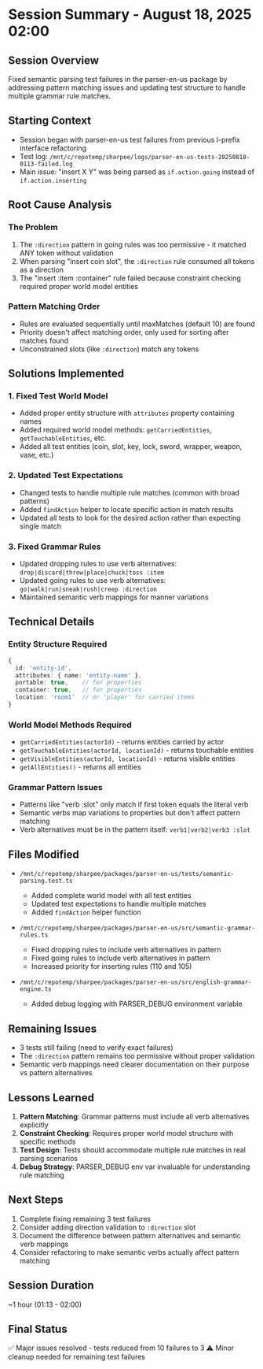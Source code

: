 # Session Summary - August 18, 2025 02:00

## Session Overview
Fixed semantic parsing test failures in the parser-en-us package by addressing pattern matching issues and updating test structure to handle multiple grammar rule matches.

## Starting Context
- Session began with parser-en-us test failures from previous I-prefix interface refactoring
- Test log: `/mnt/c/repotemp/sharpee/logs/parser-en-us-tests-20250818-0113-failed.log`
- Main issue: "insert X Y" was being parsed as `if.action.going` instead of `if.action.inserting`

## Root Cause Analysis

### The Problem
1. The `:direction` pattern in going rules was too permissive - it matched ANY token without validation
2. When parsing "insert coin slot", the `:direction` rule consumed all tokens as a direction
3. The "insert :item :container" rule failed because constraint checking required proper world model entities

### Pattern Matching Order
- Rules are evaluated sequentially until maxMatches (default 10) are found
- Priority doesn't affect matching order, only used for sorting after matches found
- Unconstrained slots (like `:direction`) match any tokens

## Solutions Implemented

### 1. Fixed Test World Model
- Added proper entity structure with `attributes` property containing names
- Added required world model methods: `getCarriedEntities`, `getTouchableEntities`, etc.
- Added all test entities (coin, slot, key, lock, sword, wrapper, weapon, vase, etc.)

### 2. Updated Test Expectations
- Changed tests to handle multiple rule matches (common with broad patterns)
- Added `findAction` helper to locate specific action in match results
- Updated all tests to look for the desired action rather than expecting single match

### 3. Fixed Grammar Rules
- Updated dropping rules to use verb alternatives: `drop|discard|throw|place|chuck|toss :item`
- Updated going rules to use verb alternatives: `go|walk|run|sneak|rush|creep :direction`
- Maintained semantic verb mappings for manner variations

## Technical Details

### Entity Structure Required
```typescript
{
  id: 'entity-id',
  attributes: { name: 'entity-name' },
  portable: true,    // for properties
  container: true,   // for properties
  location: 'room1'  // or 'player' for carried items
}
```

### World Model Methods Required
- `getCarriedEntities(actorId)` - returns entities carried by actor
- `getTouchableEntities(actorId, locationId)` - returns touchable entities
- `getVisibleEntities(actorId, locationId)` - returns visible entities
- `getAllEntities()` - returns all entities

### Grammar Pattern Issues
- Patterns like "verb :slot" only match if first token equals the literal verb
- Semantic verbs map variations to properties but don't affect pattern matching
- Verb alternatives must be in the pattern itself: `verb1|verb2|verb3 :slot`

## Files Modified
- `/mnt/c/repotemp/sharpee/packages/parser-en-us/tests/semantic-parsing.test.ts`
  - Added complete world model with all test entities
  - Updated test expectations to handle multiple matches
  - Added `findAction` helper function

- `/mnt/c/repotemp/sharpee/packages/parser-en-us/src/semantic-grammar-rules.ts`
  - Fixed dropping rules to include verb alternatives in pattern
  - Fixed going rules to include verb alternatives in pattern
  - Increased priority for inserting rules (110 and 105)

- `/mnt/c/repotemp/sharpee/packages/parser-en-us/src/english-grammar-engine.ts`
  - Added debug logging with PARSER_DEBUG environment variable

## Remaining Issues
- 3 tests still failing (need to verify exact failures)
- The `:direction` pattern remains too permissive without proper validation
- Semantic verb mappings need clearer documentation on their purpose vs pattern alternatives

## Lessons Learned
1. **Pattern Matching**: Grammar patterns must include all verb alternatives explicitly
2. **Constraint Checking**: Requires proper world model structure with specific methods
3. **Test Design**: Tests should accommodate multiple rule matches in real parsing scenarios
4. **Debug Strategy**: PARSER_DEBUG env var invaluable for understanding rule matching

## Next Steps
1. Complete fixing remaining 3 test failures
2. Consider adding direction validation to `:direction` slot
3. Document the difference between pattern alternatives and semantic verb mappings
4. Consider refactoring to make semantic verbs actually affect pattern matching

## Session Duration
~1 hour (01:13 - 02:00)

## Final Status
✅ Major issues resolved - tests reduced from 10 failures to 3
⚠️ Minor cleanup needed for remaining test failures
